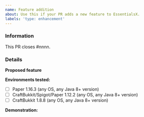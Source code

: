 ```yaml
---
name: Feature addition
about: Use this if your PR adds a new feature to EssentialsX.
labels: 'type: enhancement'
---
```


<!-- EssentialsX feature submission guide

NOTE: Failure to fill out this template properly may result in your PR being
      delayed or ignored without warning.

Don't type between any arrows in the template, as this text will be hidden.
This includes this header block and any other explanatory text blocks.

Want to discuss your PR before submitting it? Join the EssentialsX Development
server: https://discord.gg/CUN7qVb

If you are submitting a new feature, please follow the following steps:

1.  Fill out the template in full.
      This includes providing screenshots and a link to the original feature 
      request. If there isn't an existing feature request, we strongly
      recommend opening a new feature request BEFORE opening your PR to
      implement it, as this allows us to review whether we're likely to accept
      your feature in advance, and also allows us to discuss possible
      implementations for the feature. If there is no associated feature
      request, your PR may be delayed or rejected without warning.
      
      You can open a new feature request by following this link:
      https://github.com/EssentialsX/Essentials/issues/new/choose

2.  If you are fixing a performance issue, please use the "Bug fix" PR template
      instead. The "bug fix" template is better suited to performance issues.

3.  Include a demonstration.
      If you are adding commands, please provide screenshots and/or a video
      demonstration of the feature. Similarly, if you are adding a new API,
      please include a link to example code that takes advantage of your
      proposed API. This will aid us in reviewing PRs and speed up the process
      significantly.

-->

### Information

<!--
    Replace #nnnn with the number of the original issue. If this PR implements
    features from multiple issues, you should repeat the phrase "closes #nnnn"
    for each issue. 
-->

This PR closes #nnnn. 

### Details

**Proposed feature**  
<!-- Type a description of your proposed feature below this line. -->

**Environments tested:**  
<!--
    Below this block, put an "x" inside the box for the environments you have
    tested this bug fix on, and if relevant alter the OS and Java version
    accordingly. If this feature does not apply to an environment, strike
    through the environment using ~~strikethrough~~. If you have tested on
    other environments, add a new line with relevant details.
-->

- [ ] Paper 1.16.3 (any OS, any Java 8+ version)
- [ ] CraftBukkit/Spigot/Paper 1.12.2 (any OS, any Java 8+ version)
- [ ] CraftBukkit 1.8.8 (any OS, any Java 8+ version)

**Demonstration:**  
<!--
    Below this block, include screenshots/code snippets from before and after
    as necessary. If you have created or used a test case plugin, please link
    to a download of the plugin, source code and exact version used where
    possible.
-->
